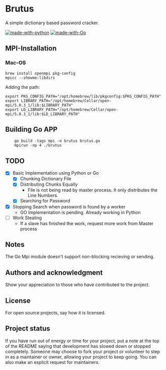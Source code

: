# Brutus

A simple dictionary based password cracker.

[![made-with-python](https://img.shields.io/badge/Made%20with-Python-1f425f.svg)](https://www.python.org/)
[![made-with-Go](https://img.shields.io/badge/Made%20with-Go-1f425f.svg)](https://go.dev/)



## MPI-Installation

### Mac-OS

```{bash}
brew install openmpi pkg-config
mpicc --showme:libdirs
```

Adding the path:

```
export PKG_CONFIG_PATH="/opt/homebrew/lib/pkgconfig:$PKG_CONFIG_PATH"
export LIBRARY_PATH="/opt/homebrew/Cellar/open-mpi/5.0.3_1/lib:$LIBRARY_PATH"
export LD_LIBRARY_PATH="/opt/homebrew/Cellar/open-mpi/5.0.3_1/lib:$LD_LIBRARY_PATH"
```

## Building Go APP

```
    go build -tags mpi -o brutus brutus.go
    mpirun -np 4 ./brutus
```

## TODO

- [x] Basic Implementation using Python or Go
  - [x] Chunking Dictionary File
  - [x] Distributing Chunks Equally
    - File is not being read by master process. It only distributes the Line Numbers.
  - [x] Searching for Password
- [x] Stopping Search when password is found by a worker
  - GO Implementation is pending. Already working in Python
- [ ] Work Stealing
  - If a slave has finished the work, request more work from Master process

## Notes
The Go Mpi module doesn't support non-blocking recieving or sending.

## Authors and acknowledgment

Show your appreciation to those who have contributed to the project.

## License

For open source projects, say how it is licensed.

## Project status

If you have run out of energy or time for your project, put a note at the top of the README saying that development has slowed down or stopped completely. Someone may choose to fork your project or volunteer to step in as a maintainer or owner, allowing your project to keep going. You can also make an explicit request for maintainers.
